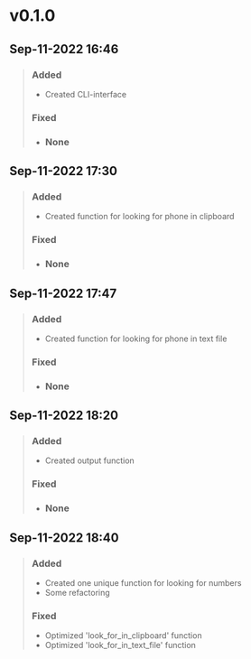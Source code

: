 # v0.1.0
## Sep-11-2022 16:46
> ### Added
> * Created CLI-interface
> ### Fixed
> * ### None

## Sep-11-2022 17:30
> ### Added
> * Created function for looking for phone in clipboard
> ### Fixed
> * ### None

## Sep-11-2022 17:47
> ### Added
> * Created function for looking for phone in text file
> ### Fixed
> * ### None

## Sep-11-2022 18:20
> ### Added
> * Created output function
> ### Fixed
> * ### None

## Sep-11-2022 18:40
> ### Added
> * Created one unique function for looking for numbers
> * Some refactoring
> ### Fixed
> * Optimized 'look_for_in_clipboard' function
> * Optimized 'look_for_in_text_file' function